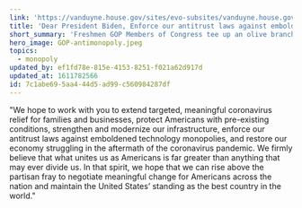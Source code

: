 ```yaml
---
link: 'https://vanduyne.house.gov/sites/evo-subsites/vanduyne.house.gov/files/evo-media-document/01%2020%20GOP%20Freshmen%20Letter%20to%20Biden.pdf'
title: 'Dear President Biden, Enforce our antitrust laws against emboldened technology monopolies'
short_summary: 'Freshmen GOP Members of Congress tee up an olive branch to President Biden, citing Big Tech antitrust enforcement as an issue they support'
hero_image: GOP-antimonopoly.jpeg
topics:
  - monopoly
updated_by: ef1fd78e-815e-4153-8251-f021a62d917d
updated_at: 1611782566
id: 7c1abe69-5aa4-44d5-ad99-c560984287df
---
```

"We hope to work with you to extend targeted, meaningful coronavirus relief for families and
businesses, protect Americans with pre-existing conditions, strengthen and modernize our
infrastructure, enforce our antitrust laws against emboldened technology monopolies, and restore
our economy struggling in the aftermath of the coronavirus pandemic.
We firmly believe that what unites us as Americans is far greater than anything that may ever
divide us. In that spirit, we hope that we can rise above the partisan fray to negotiate meaningful
change for Americans across the nation and maintain the United States’ standing as the best
country in the world."